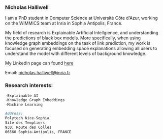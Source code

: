### Nicholas Halliwell

I am a PhD student in Computer Science at Université Côte d'Azur, working on the WIMMICS team at Inria in Sophia Antipolis, France.

My field of research is Explainable Artificial Intellgience, and understanding the predictions of black box models. More specifically, when using knowledge graph embeddings on the task of link prediction, my work is focused on generating embedding space explanations allowing all users to understand the model with different levels of background knowledge.

My LinkedIn page can found [here](https://www.linkedin.com/in/nicholas-halliwell-086324100/)  

Email: [nicholas.halliwell@inria.fr](nicholas.halliwell@inria.fr)

### Research interests:

```markdown
-Explainable AI
-Knowledge Graph Embeddings
-Machine Learning
```

```markdown
Address:
Polytech Nice-Sophia
Site des Templiers
930, Route des Colles 
06560 Sophia-Antipolis, FRANCE
```
